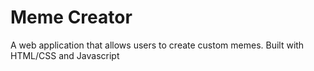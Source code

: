 # Meme Creator
A web application that allows users to create custom memes. Built with HTML/CSS and Javascript
